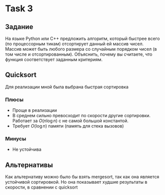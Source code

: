# Task 3

## Задание


На языке Python или С++ предложить алгоритм, который быстрее всего (по процессорным тикам) отсортирует данный ей массив чисел. Массив может быть любого размера со случайным порядком чисел (в том числе и отсортированным). Объяснить, почему вы считаете, что функция соответствует заданным критериям.


## Quicksort

Для реализации мной была выбрана быстрая сортировка

### Плюсы

- Проще в реализации
- В среднем сильно превосходит по скорости другие сортировки. Работает за $O(n\log n)$ с не самой большой константой.
- Требует $O(\log n)$ памяти (память для стека вызовов)

### Минусы

- Не устойчива

## Альтернативы

Как альтернативу можно было бы взять mergesort, так как она является устойчивой сортировкой. 
Но она показывает худшие результаты в скорости, в сравнении с quicksort 

